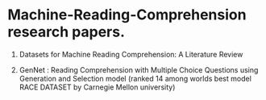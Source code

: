 # Machine-Reading-Comprehension research papers.

1. Datasets for Machine Reading Comprehension: A Literature Review

2. GenNet : Reading Comprehension with Multiple Choice Questions using Generation and Selection model (ranked 14 among worlds best model RACE DATASET by Carnegie Mellon university)
